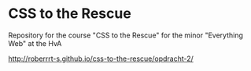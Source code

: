 # CSS to the Rescue

Repository for the course "CSS to the Rescue" for the minor "Everything Web" at the HvA

http://roberrrt-s.github.io/css-to-the-rescue/opdracht-2/
